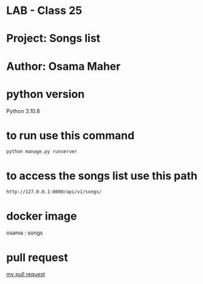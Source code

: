 # LAB - Class 25

# Project: Songs list

# Author: Osama Maher

# python version
Python 3.10.8

# to run use this command 
`python manage.py runserver`
# to access the songs list use this path 
`http://127.0.0.1:8000/api/v1/songs/`

# docker image 

osama : songs 

# pull request
[my pull request]()
